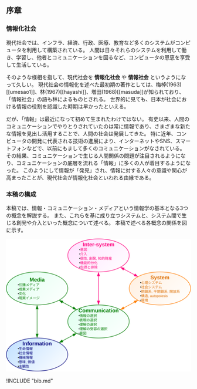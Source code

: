 
## 序章

### 情報化社会
現代社会では、インフラ、経済、行政、医療、教育など多くのシステムがコンピュータを利用して構築されている。
人間は日々それらのシステムを利用して働き、学習し、他者とコミュニケーションを図るなど、コンピュータの恩恵を享受して生活している。

そのような様相を指して、現代社会を **情報化社会** や **情報社会** というようになって久しい。
現代社会の情報化を述べた最初期の著作としては、梅棹(1963)\[[umesao1]\]、林(1967)\[[hayashi]\]、増田(1968)\[[masuda]\]が知られており、「情報社会」の語も林によるものとされる。
世界的に見ても、日本が社会における情報の役割を認識した時期は早かったといえる。

だが、「情報」は最近になって初めて生まれたわけではない。
有史以来、人間のコミュニケーションでやりとりされていたのは常に情報であり、さまざまな新たな情報を見出し活用することで、人間の社会は発展してきた。
特に近年、コンピュータの開発に代表される技術の進展により、インターネットやSNS、スマートフォンなどで、以前にもまして多くのコミュニケーションがなされている。
その結果、コミュニケーションで生じる人間関係の問題が注目されるようになり、コミュニケーションの底層を流れる「情報」に多くの人が着目するようになった。
このようにして情報が「発見」され、情報に対する人々の意識や関心が高まったことが、現代社会が情報化社会といわれる由縁である。


### 本稿の構成
本稿では、情報・コミュニケーション・メディアという情報学の基本となる3つの概念を解説する。
また、これらを基に成り立つシステムと、システム間で生じる創発や介入といった概念について述べる。
本稿で述べる各概念の関係を図に示す。

![fig:structure. 各概念の関係](structure.svg)


!INCLUDE "bib.md"
